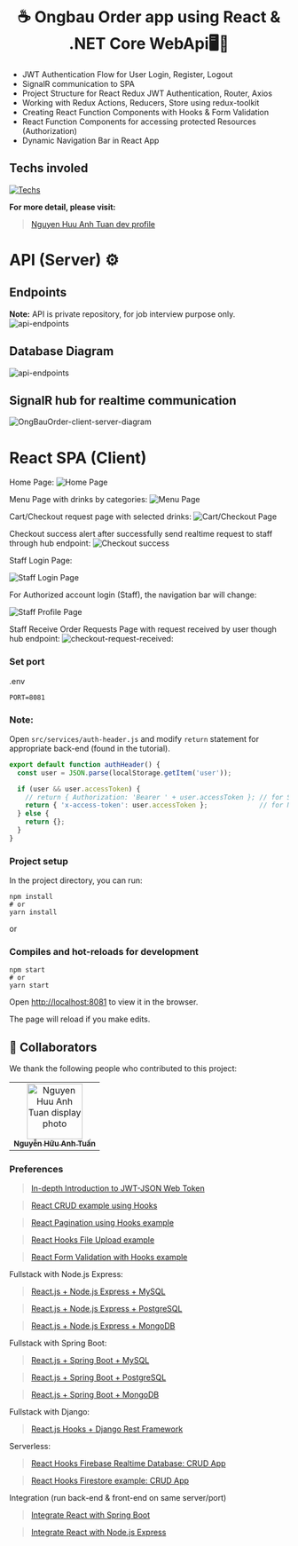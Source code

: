 <h1 align="center">☕ Ongbau Order app using React & .NET Core WebApi🖥️📝</h1>

- JWT Authentication Flow for User Login, Register, Logout
- SignalR communication to SPA
- Project Structure for React Redux JWT Authentication, Router, Axios
- Working with Redux Actions, Reducers, Store using redux-toolkit
- Creating React Function Components with Hooks & Form Validation
- React Function Components for accessing protected Resources (Authorization)
- Dynamic Navigation Bar in React App

## Techs involed
[![Techs](https://skillicons.dev/icons?i=react,dotnet,bootstrap,cs&perline=6)](https://skillicons.dev)

**For more detail, please visit:**
> [Nguyen Huu Anh Tuan dev profile](nguyenhuuanhtuan.netlify.app)

# API (Server) ⚙️
## Endpoints
**Note:** API is private repository, for job interview purpose only.
![api-endpoints](api-endpoints.png)

## Database Diagram
![api-endpoints](db-diagram.PNG)

## SignalR hub for realtime communication
![OngBauOrder-client-server-diagram](OngBauOrder-client-server-diagram.png)

# React SPA (Client)
Home Page:
![Home Page](home-page.png)

Menu Page with drinks by categories:
![Menu Page](menu-page.png)

Cart/Checkout request page with selected drinks:
![Cart/Checkout Page](cart-checkout.png)

Checkout success alert after successfully send realtime request to staff through hub endpoint:
![Checkout success](checkout-success.png)


Staff Login Page:

![Staff Login Page](staff-login-page.png)

For Authorized account login (Staff), the navigation bar will change:

![Staff Profile Page](staff-profile-page.png)

Staff Receive Order Requests Page with request received by user though hub endpoint:
![checkout-request-received](checkout-request-received.png):


### Set port
.env
```
PORT=8081
```

### Note:
Open `src/services/auth-header.js` and modify `return` statement for appropriate back-end (found in the tutorial).

```js
export default function authHeader() {
  const user = JSON.parse(localStorage.getItem('user'));

  if (user && user.accessToken) {
    // return { Authorization: 'Bearer ' + user.accessToken }; // for Spring Boot back-end
    return { 'x-access-token': user.accessToken };             // for Node.js Express back-end
  } else {
    return {};
  }
}
```

### Project setup

In the project directory, you can run:

```
npm install
# or
yarn install
```

or

### Compiles and hot-reloads for development

```
npm start
# or
yarn start
```

Open [http://localhost:8081](http://localhost:8081) to view it in the browser.

The page will reload if you make edits.

## 🤝 Collaborators

We thank the following people who contributed to this project:

<table>
  <tr>
    <td align="center">
      <a href="https://github.com/entykey">
        <img src="https://github.com/entykey.png" width="100px;" alt="Nguyen Huu Anh Tuan display photo"/><br>
        <sub>
          <b>Nguyễn Hữu Anh Tuấn</b>
        </sub>
      </a>
    </td>
  </tr>
</table>

### Preferences
> [In-depth Introduction to JWT-JSON Web Token](https://www.bezkoder.com/jwt-json-web-token/)

> [React CRUD example using Hooks](https://www.bezkoder.com/react-hooks-crud-axios-api/)

> [React Pagination using Hooks example](https://www.bezkoder.com/react-pagination-hooks/)

> [React Hooks File Upload example](https://www.bezkoder.com/react-hooks-file-upload/)

> [React Form Validation with Hooks example](https://bezkoder.com/react-form-validation-hooks/)

Fullstack with Node.js Express:
> [React.js + Node.js Express + MySQL](https://www.bezkoder.com/react-node-express-mysql/)

> [React.js + Node.js Express + PostgreSQL](https://www.bezkoder.com/react-node-express-postgresql/)

> [React.js + Node.js Express + MongoDB](https://www.bezkoder.com/react-node-express-mongodb-mern-stack/)

Fullstack with Spring Boot:
> [React.js + Spring Boot + MySQL](https://www.bezkoder.com/react-spring-boot-crud/)

> [React.js + Spring Boot + PostgreSQL](https://www.bezkoder.com/spring-boot-react-postgresql/)

> [React.js + Spring Boot + MongoDB](https://www.bezkoder.com/react-spring-boot-mongodb/)

Fullstack with Django:
> [React.js Hooks + Django Rest Framework](https://www.bezkoder.com/django-react-hooks/)

Serverless:
> [React Hooks Firebase Realtime Database: CRUD App ](https://www.bezkoder.com/react-firebase-hooks-crud/)

> [React Hooks Firestore example: CRUD App](https://www.bezkoder.com/react-hooks-firestore/)

Integration (run back-end & front-end on same server/port)
> [Integrate React with Spring Boot](https://www.bezkoder.com/integrate-reactjs-spring-boot/)

> [Integrate React with Node.js Express](https://www.bezkoder.com/integrate-react-express-same-server-port/)
